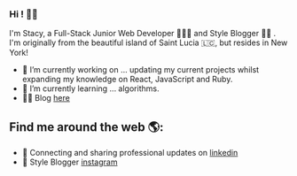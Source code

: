 ### Hi ! 👋🏾

I'm Stacy, a Full-Stack Junior Web Developer 👩🏾‍💻 and Style Blogger 👗👠 . 
I'm originally from the beautiful island of Saint Lucia 🇱🇨, but resides in New York!

- 🔭 I’m currently working on ... updating my current projects whilst expanding my knowledge on React, JavaScript and Ruby.
- 🌱 I’m currently learning ... algorithms.
- ✍🏾 Blog [here](https://dev.to/stacytech)


## Find me around the web 🌎: 
- 💼 Connecting and sharing professional updates on [linkedin](https://www.linkedin.com/in/stacy-d)
- 👗 Style Blogger [instagram](https://www.instagram.com/_stacy_d)
